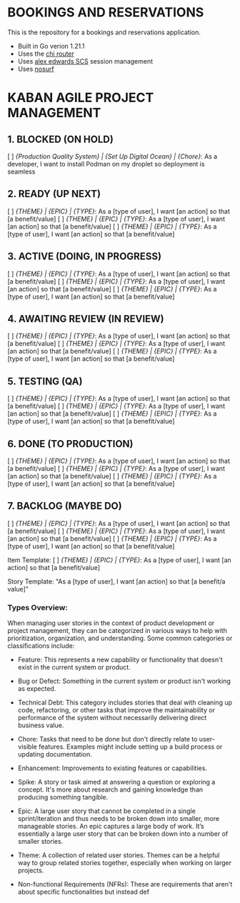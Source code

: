 # BOOKINGS AND RESERVATIONS

This is the repository for a bookings and reservations application.

- Built in Go verion 1.21.1
- Uses the [chi router](https://github.com/go-chi/chi)
- Uses [alex edwards SCS](https://github.com/alexedwards/scs/v2) session management
- Uses [nosurf](https://github.com/justinas/nosurf)



# KABAN AGILE PROJECT MANAGEMENT

## 1. BLOCKED (ON HOLD)
[  ] _{Production Quality System} | {Set Up Digital Ocean} | {Chore}_: As a developer, I want to install Podman on my droplet so deployment is seamless

## 2. READY (UP NEXT)
[  ] _{THEME} | {EPIC} | {TYPE}_: As a [type of user], I want [an action] so that [a benefit/value]
[  ] _{THEME} | {EPIC} | {TYPE}_: As a [type of user], I want [an action] so that [a benefit/value]
[  ] _{THEME} | {EPIC} | {TYPE}_: As a [type of user], I want [an action] so that [a benefit/value]

## 3. ACTIVE (DOING, IN PROGRESS)
[  ] _{THEME} | {EPIC} | {TYPE}_: As a [type of user], I want [an action] so that [a benefit/value]
[  ] _{THEME} | {EPIC} | {TYPE}_: As a [type of user], I want [an action] so that [a benefit/value]
[  ] _{THEME} | {EPIC} | {TYPE}_: As a [type of user], I want [an action] so that [a benefit/value]

## 4. AWAITING REVIEW (IN REVIEW)
[  ] _{THEME} | {EPIC} | {TYPE}_: As a [type of user], I want [an action] so that [a benefit/value]
[  ] _{THEME} | {EPIC} | {TYPE}_: As a [type of user], I want [an action] so that [a benefit/value]
[  ] _{THEME} | {EPIC} | {TYPE}_: As a [type of user], I want [an action] so that [a benefit/value]

## 5. TESTING (QA)
[  ] _{THEME} | {EPIC} | {TYPE}_: As a [type of user], I want [an action] so that [a benefit/value]
[  ] _{THEME} | {EPIC} | {TYPE}_: As a [type of user], I want [an action] so that [a benefit/value]
[  ] _{THEME} | {EPIC} | {TYPE}_: As a [type of user], I want [an action] so that [a benefit/value]

## 6. DONE (TO PRODUCTION)
[  ] _{THEME} | {EPIC} | {TYPE}_: As a [type of user], I want [an action] so that [a benefit/value]
[  ] _{THEME} | {EPIC} | {TYPE}_: As a [type of user], I want [an action] so that [a benefit/value]
[  ] _{THEME} | {EPIC} | {TYPE}_: As a [type of user], I want [an action] so that [a benefit/value]


## 7. BACKLOG (MAYBE DO)
[  ] _{THEME} | {EPIC} | {TYPE}_: As a [type of user], I want [an action] so that [a benefit/value]
[  ] _{THEME} | {EPIC} | {TYPE}_: As a [type of user], I want [an action] so that [a benefit/value]
[  ] _{THEME} | {EPIC} | {TYPE}_: As a [type of user], I want [an action] so that [a benefit/value]


Item Template:
[  ] _{THEME} | {EPIC} | {TYPE}_: As a [type of user], I want [an action] so that [a benefit/value]

Story Template:
"As a [type of user], I want [an action] so that [a benefit/a value]"

### Types Overview:
When managing user stories in the context of product development or project management, they can be categorized in various ways to help with prioritization, organization, and understanding. Some common categories or classifications include:

* Feature: This represents a new capability or functionality that doesn't exist in the current system or product.

* Bug or Defect: Something in the current system or product isn't working as expected.

* Technical Debt: This category includes stories that deal with cleaning up code, refactoring, or other tasks that improve the maintainability or performance of the system without necessarily delivering direct business value.

* Chore: Tasks that need to be done but don't directly relate to user-visible features. Examples might include setting up a build process or updating documentation.

* Enhancement: Improvements to existing features or capabilities.

* Spike: A story or task aimed at answering a question or exploring a concept. It's more about research and gaining knowledge than producing something tangible.

* Epic: A large user story that cannot be completed in a single sprint/iteration and thus needs to be broken down into smaller, more manageable stories. An epic captures a large body of work. It’s essentially a large user story that can be broken down into a number of smaller stories.

* Theme: A collection of related user stories. Themes can be a helpful way to group related stories together, especially when working on larger projects.

* Non-functional Requirements (NFRs): These are requirements that aren't about specific functionalities but instead def






